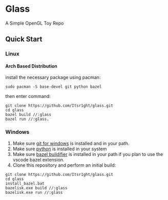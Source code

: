 # Glass

A Simple OpenGL Toy Repo

## Quick Start

<h3>Linux</h3>

<h4>Arch Based Distribution</h4>

install the necessary package using pacman:

~~~
sudo pacman -S base-devel git python bazel 
~~~

then enter command:

~~~
git clone https://github.com/Itsr1ght/glass.git
cd glass
bazel build //:glass
bazel run //:glass.
~~~


<h3>Windows</h3>

1) Make sure [git for windows](https://gitforwindows.org/) is installed and in your path.
2) Make sure [python](https://www.python.org/) is installed in your system
3) Make sure [bazel buildifier](https://github.com/bazelbuild/buildtools/releases) is installed in your path if you plan to use the vscode bazel extension.
4) Clone this repository and perform an initial build:

~~~
git clone https://github.com/Itsr1ght/glass.git
cd glass
install_bazel.bat
bazelisk.exe build //:glass
bazelisk.exe run //:glass
~~~
